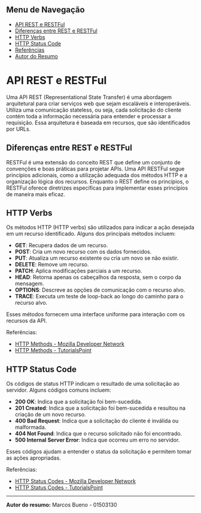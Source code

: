 ## Menu de Navegação

- [API REST e RESTFul](#api-rest-e-restful)
- [Diferenças entre REST e RESTFul](#diferenças-entre-rest-e-restful)
- [HTTP Verbs](#http-verbs)
- [HTTP Status Code](#http-status-code)
- [Referências](#referências)
- [Autor do Resumo](#autor-do-resumo)

# API REST e RESTFul

Uma API REST (Representational State Transfer) é uma abordagem arquitetural para criar serviços web que sejam escaláveis e interoperáveis. Utiliza uma comunicação stateless, ou seja, cada solicitação do cliente contém toda a informação necessária para entender e processar a requisição. Essa arquitetura é baseada em recursos, que são identificados por URLs.

## Diferenças entre REST e RESTFul

RESTFul é uma extensão do conceito REST que define um conjunto de convenções e boas práticas para projetar APIs. Uma API RESTFul segue princípios adicionais, como a utilização adequada dos métodos HTTP e a organização lógica dos recursos. Enquanto o REST define os princípios, o RESTFul oferece diretrizes específicas para implementar esses princípios de maneira mais eficaz.

## HTTP Verbs

Os métodos HTTP (HTTP verbs) são utilizados para indicar a ação desejada em um recurso identificado. Alguns dos principais métodos incluem:

- **GET**: Recupera dados de um recurso.
- **POST**: Cria um novo recurso com os dados fornecidos.
- **PUT**: Atualiza um recurso existente ou cria um novo se não existir.
- **DELETE**: Remove um recurso.
- **PATCH**: Aplica modificações parciais a um recurso.
- **HEAD**: Retorna apenas os cabeçalhos da resposta, sem o corpo da mensagem.
- **OPTIONS**: Descreve as opções de comunicação com o recurso alvo.
- **TRACE**: Executa um teste de loop-back ao longo do caminho para o recurso alvo.

Esses métodos fornecem uma interface uniforme para interação com os recursos da API.

Referências:
- [HTTP Methods - Mozilla Developer Network](https://developer.mozilla.org/pt-BR/docs/Web/HTTP/Methods)
- [HTTP Methods - TutorialsPoint](https://www.tutorialspoint.com/http/http_methods.htm)

## HTTP Status Code

Os códigos de status HTTP indicam o resultado de uma solicitação ao servidor. Alguns códigos comuns incluem:

- **200 OK**: Indica que a solicitação foi bem-sucedida.
- **201 Created**: Indica que a solicitação foi bem-sucedida e resultou na criação de um novo recurso.
- **400 Bad Request**: Indica que a solicitação do cliente é inválida ou malformada.
- **404 Not Found**: Indica que o recurso solicitado não foi encontrado.
- **500 Internal Server Error**: Indica que ocorreu um erro no servidor.

Esses códigos ajudam a entender o status da solicitação e permitem tomar as ações apropriadas.

Referências:
- [HTTP Status Codes - Mozilla Developer Network](https://developer.mozilla.org/en-US/docs/Web/HTTP/Status)
- [HTTP Status Codes - TutorialsPoint](https://www.tutorialspoint.com/http/http_status_codes.htm)

---

**Autor do resumo:** Marcos Bueno  - 01503130

